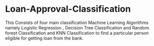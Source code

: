 # Loan-Approval-Classification
This Consists of  four main classification Machine Learning Algorithms namely Logistic Regression , Decision Tree Classification and Random forest Classification and KNN Classification to find a particular person eligible for getting loan from the bank.
